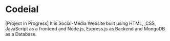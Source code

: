 # Codeial
[Project in Progress] It is Social-Media Website built using HTML, ,CSS, JavaScript  as a frontend and Node.js, Express.js as Backend and MongoDB as a Database. 
